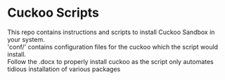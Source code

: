 # Cuckoo Scripts
This repo contains instructions and scripts to install Cuckoo Sandbox in your system.  
'conf/' contains configuration files for the cuckoo which the script would install.  
Follow the .docx to properly install cuckoo as the script only automates tidious installation of various packages  
